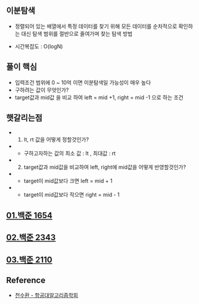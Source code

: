 ## 이분탐색

- 정렬되어 있는 배열에서 특정 데이터를 찾기 위해 모든 데이터를 순차적으로 확인하는 대신 탐색 범위를 절반으로 줄여가며 찾는 탐색 방법

- 시간복잡도 : O(logN)

## 풀이 핵심

- 입력조건 범위에 0 ~ 10억 이면 이분탐색일 가능성이 매우 높다
- 구하려는 값이 무엇인가?
- target값과 mid값 을 비교 하여 left = mid +1, right = mid -1 으로 하는 조건

## 햇갈리는점

- 1. lt, rt 값을 어떻게 정할것인가?
- - 구하고자하는 값의 최소 값 : lt , 최대값 : rt
- 2. target값과 mid값을 비교하여 left, right에 mid값을 어떻게 반영할것인가?
- - target이 mid값보다 크면 left = mid + 1
- - target이 mid값보다 작으면 right = mid - 1

## [01.백준 1654](https://www.acmicpc.net/problem/1654)

## [02.백준 2343](https://www.acmicpc.net/problem/2343)

## [03.백준 2110](https://www.acmicpc.net/problem/2110)

## Reference

- [천수환 - 항공대알고리즘학회](https://www.youtube.com/watch?v=Wbhwlf4stfY)
